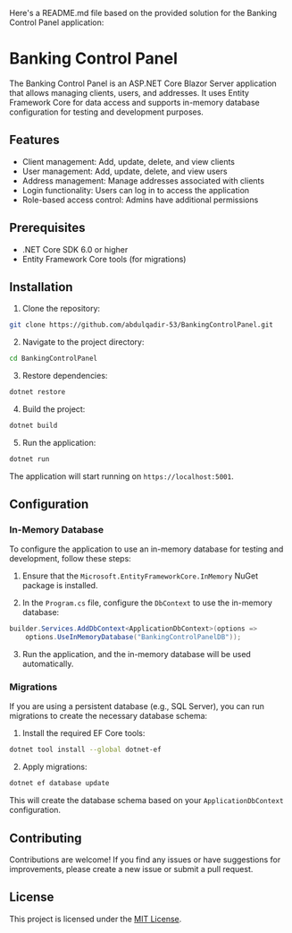 Here's a README.md file based on the provided solution for the Banking Control Panel application:

# Banking Control Panel

The Banking Control Panel is an ASP.NET Core Blazor Server application that allows managing clients, users, and addresses. It uses Entity Framework Core for data access and supports in-memory database configuration for testing and development purposes.

## Features

- Client management: Add, update, delete, and view clients
- User management: Add, update, delete, and view users
- Address management: Manage addresses associated with clients
- Login functionality: Users can log in to access the application
- Role-based access control: Admins have additional permissions

## Prerequisites

- .NET Core SDK 6.0 or higher
- Entity Framework Core tools (for migrations)

## Installation

1. Clone the repository:

```bash
git clone https://github.com/abdulqadir-53/BankingControlPanel.git
```

2. Navigate to the project directory:

```bash
cd BankingControlPanel
```

3. Restore dependencies:

```bash
dotnet restore
```

4. Build the project:

```bash
dotnet build
```

5. Run the application:

```bash
dotnet run
```

The application will start running on `https://localhost:5001`.

## Configuration

### In-Memory Database

To configure the application to use an in-memory database for testing and development, follow these steps:

1. Ensure that the `Microsoft.EntityFrameworkCore.InMemory` NuGet package is installed.

2. In the `Program.cs` file, configure the `DbContext` to use the in-memory database:

```csharp
builder.Services.AddDbContext<ApplicationDbContext>(options =>
    options.UseInMemoryDatabase("BankingControlPanelDB"));
```

3. Run the application, and the in-memory database will be used automatically.

### Migrations

If you are using a persistent database (e.g., SQL Server), you can run migrations to create the necessary database schema:

1. Install the required EF Core tools:

```bash
dotnet tool install --global dotnet-ef
```

2. Apply migrations:

```bash
dotnet ef database update
```

This will create the database schema based on your `ApplicationDbContext` configuration.

## Contributing

Contributions are welcome! If you find any issues or have suggestions for improvements, please create a new issue or submit a pull request.

## License

This project is licensed under the [MIT License](LICENSE).
